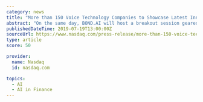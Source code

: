 ```yaml
---
category: news
title: "More than 150 Voice Technology Companies to Showcase Latest Innovations in Artificial Intelligence and Voice AI Solutions at VOICE Summit 2019"
abstract: "On the same day, BOND.AI will host a breakout session geared toward bank executives: How Voice Empowers Financial ... BOND.AI is a human-centered artificial intelligence platform, powered by the world's first Empathy Engine and is a finalist for the ..."
publishedDateTime: 2019-07-19T13:00:00Z
sourceUrl: https://www.nasdaq.com/press-release/more-than-150-voice-technology-companies-to-showcase-latest-innovations-in-artificial-intelligence-20190719-00263
type: article
score: 50

provider:
  name: Nasdaq
  id: nasdaq.com

topics:
  - AI
  - AI in Finance
---
```

